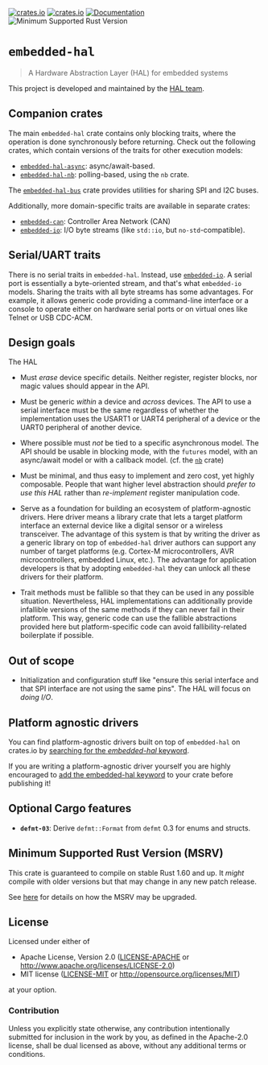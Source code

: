 [![crates.io](https://img.shields.io/crates/d/embedded-hal.svg)](https://crates.io/crates/embedded-hal)
[![crates.io](https://img.shields.io/crates/v/embedded-hal.svg)](https://crates.io/crates/embedded-hal)
[![Documentation](https://docs.rs/embedded-hal/badge.svg)](https://docs.rs/embedded-hal)
![Minimum Supported Rust Version](https://img.shields.io/crates/msrv/embedded-hal.svg)

# `embedded-hal`

>  A Hardware Abstraction Layer (HAL) for embedded systems

This project is developed and maintained by the [HAL team](https://github.com/rust-embedded/wg#the-hal-team).

## Companion crates

The main `embedded-hal` crate contains only blocking traits, where the operation is done
synchronously before returning. Check out the following crates, which contain versions
of the traits for other execution models:

- [`embedded-hal-async`](https://docs.rs/embedded-hal-async): async/await-based.
- [`embedded-hal-nb`](https://docs.rs/embedded-hal-nb): polling-based, using the `nb` crate.

The [`embedded-hal-bus`](https://docs.rs/embedded-hal-bus) crate provides utilities for sharing
SPI and I2C buses.

Additionally, more domain-specific traits are available in separate crates:
- [`embedded-can`](https://docs.rs/embedded-can): Controller Area Network (CAN)
- [`embedded-io`](https://docs.rs/embedded-io): I/O byte streams (like `std::io`, but `no-std`-compatible).

## Serial/UART traits

There is no serial traits in `embedded-hal`. Instead, use [`embedded-io`](https://crates.io/crates/embedded-io).
A serial port is essentially a byte-oriented stream, and that's what `embedded-io` models. Sharing the traits
with all byte streams has some advantages. For example, it allows generic code providing a command-line interface
or a console to operate either on hardware serial ports or on virtual ones like Telnet or USB CDC-ACM.

## Design goals

The HAL

- Must *erase* device specific details. Neither register, register blocks, nor magic values should
appear in the API.

- Must be generic *within* a device and *across* devices. The API to use a serial interface must
be the same regardless of whether the implementation uses the USART1 or UART4 peripheral of a
device or the UART0 peripheral of another device.

- Where possible must *not* be tied to a specific asynchronous model. The API should be usable
in blocking mode, with the `futures` model, with an async/await model or with a callback model.
(cf. the [`nb`](https://docs.rs/nb) crate)

- Must be minimal, and thus easy to implement and zero cost, yet highly composable. People that
want higher level abstraction should *prefer to use this HAL* rather than *re-implement*
register manipulation code.

- Serve as a foundation for building an ecosystem of platform-agnostic drivers. Here driver
means a library crate that lets a target platform interface an external device like a digital
sensor or a wireless transceiver. The advantage of this system is that by writing the driver as
a generic library on top of `embedded-hal` driver authors can support any number of target
platforms (e.g. Cortex-M microcontrollers, AVR microcontrollers, embedded Linux, etc.). The
advantage for application developers is that by adopting `embedded-hal` they can unlock all
these drivers for their platform.

- Trait methods must be fallible so that they can be used in any possible situation.
Nevertheless, HAL implementations can additionally provide infallible versions of the same methods
if they can never fail in their platform. This way, generic code can use the fallible abstractions
provided here but platform-specific code can avoid fallibility-related boilerplate if possible.

## Out of scope

- Initialization and configuration stuff like "ensure this serial interface and that SPI
interface are not using the same pins". The HAL will focus on *doing I/O*.

## Platform agnostic drivers

You can find platform-agnostic drivers built on top of `embedded-hal` on crates.io by [searching
for the *embedded-hal* keyword](https://crates.io/keywords/embedded-hal).

If you are writing a platform-agnostic driver yourself you are highly encouraged to [add the
embedded-hal keyword](https://doc.rust-lang.org/cargo/reference/manifest.html#package-metadata)
to your crate before publishing it!

## Optional Cargo features

- **`defmt-03`**: Derive `defmt::Format` from `defmt` 0.3 for enums and structs.

## Minimum Supported Rust Version (MSRV)

This crate is guaranteed to compile on stable Rust 1.60 and up. It *might*
compile with older versions but that may change in any new patch release.

See [here](../docs/msrv.md) for details on how the MSRV may be upgraded.

## License

Licensed under either of

- Apache License, Version 2.0 ([LICENSE-APACHE](LICENSE-APACHE) or
  <http://www.apache.org/licenses/LICENSE-2.0>)
- MIT license ([LICENSE-MIT](LICENSE-MIT) or <http://opensource.org/licenses/MIT>)

at your option.

### Contribution

Unless you explicitly state otherwise, any contribution intentionally submitted
for inclusion in the work by you, as defined in the Apache-2.0 license, shall be
dual licensed as above, without any additional terms or conditions.
